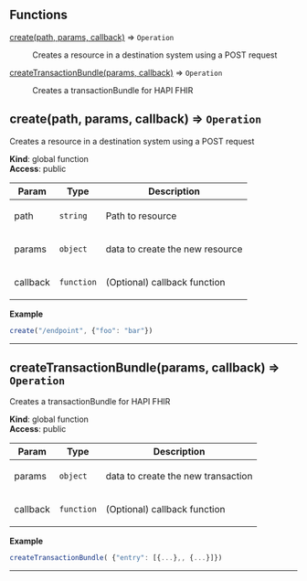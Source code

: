 ## Functions

<dl>
<dt><a href="#create">create(path, params, callback)</a> ⇒ <code>Operation</code></dt>
<dd><p>Creates a resource in a destination system using a POST request</p>
</dd>
<dt><a href="#createTransactionBundle">createTransactionBundle(params, callback)</a> ⇒ <code>Operation</code></dt>
<dd><p>Creates a transactionBundle for HAPI FHIR</p>
</dd>
</dl>

<a name="create"></a>

## create(path, params, callback) ⇒ <code>Operation</code>
Creates a resource in a destination system using a POST request

**Kind**: global function  
**Access**: public  
<table>
  <thead>
    <tr>
      <th>Param</th><th>Type</th><th>Description</th>
    </tr>
  </thead>
  <tbody>
<tr>
    <td>path</td><td><code>string</code></td><td><p>Path to resource</p>
</td>
    </tr><tr>
    <td>params</td><td><code>object</code></td><td><p>data to create the new resource</p>
</td>
    </tr><tr>
    <td>callback</td><td><code>function</code></td><td><p>(Optional) callback function</p>
</td>
    </tr>  </tbody>
</table>

**Example**  
```js
create("/endpoint", {"foo": "bar"})
```

* * *

<a name="createTransactionBundle"></a>

## createTransactionBundle(params, callback) ⇒ <code>Operation</code>
Creates a transactionBundle for HAPI FHIR

**Kind**: global function  
**Access**: public  
<table>
  <thead>
    <tr>
      <th>Param</th><th>Type</th><th>Description</th>
    </tr>
  </thead>
  <tbody>
<tr>
    <td>params</td><td><code>object</code></td><td><p>data to create the new transaction</p>
</td>
    </tr><tr>
    <td>callback</td><td><code>function</code></td><td><p>(Optional) callback function</p>
</td>
    </tr>  </tbody>
</table>

**Example**  
```js
createTransactionBundle( {"entry": [{...},, {...}]})
```

* * *

